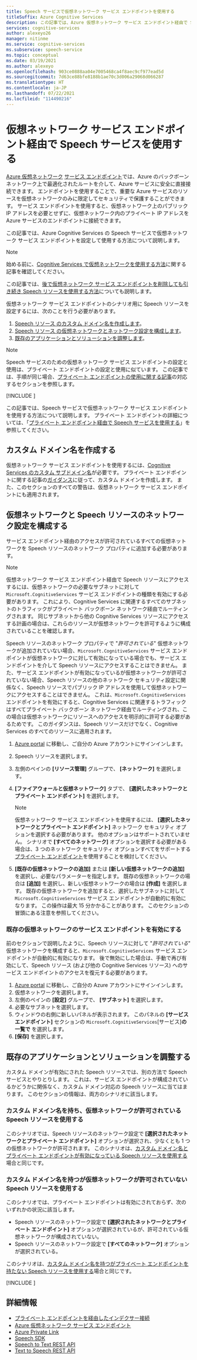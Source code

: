 ```yaml
---
title: Speech サービスで仮想ネットワーク サービス エンドポイントを使用する
titleSuffix: Azure Cognitive Services
description: この記事では、Azure 仮想ネットワーク サービス エンドポイント経由で Speech サービスを使用する方法について説明します。
services: cognitive-services
author: alexeyo26
manager: nitinme
ms.service: cognitive-services
ms.subservice: speech-service
ms.topic: conceptual
ms.date: 03/19/2021
ms.author: alexeyo
ms.openlocfilehash: 903ce0888aa04e7005468ca4f8aec9cf977ead5d
ms.sourcegitcommit: 7d63ce88bfe8188b1ae70c3d006a29068d066287
ms.translationtype: HT
ms.contentlocale: ja-JP
ms.lasthandoff: 07/22/2021
ms.locfileid: "114490216"
---
```

# <a name="use-speech-service-through-a-virtual-network-service-endpoint"></a>仮想ネットワーク サービス エンドポイント経由で Speech サービスを使用する

[Azure 仮想ネットワーク](../../virtual-network/virtual-networks-overview.md) [サービス エンドポイント](../../virtual-network/virtual-network-service-endpoints-overview.md)では、Azure のバックボーン ネットワーク上で最適化されたルートを介して、Azure サービスに安全に直接接続できます。 エンドポイントを使用することで、重要な Azure サービスのリソースを仮想ネットワークのみに限定してセキュリティで保護することができます。 サービス エンドポイントを使用すると、仮想ネットワーク上のパブリック IP アドレスを必要とせずに、仮想ネットワーク内のプライベート IP アドレスを Azure サービスのエンドポイントに接続できます。

この記事では、Azure Cognitive Services の Speech サービスで仮想ネットワーク サービス エンドポイントを設定して使用する方法について説明します。

> [!NOTE]
> 始める前に、[Cognitive Services で仮想ネットワークを使用する方法](../cognitive-services-virtual-networks.md)に関する記事を確認してください。

この記事では、[後で仮想ネットワーク サービス エンドポイントを削除しても引き続き Speech リソースを使用する方法](#use-a-speech-resource-that-has-a-custom-domain-name-but-that-doesnt-have-allowed-virtual-networks)についても説明します。

仮想ネットワーク サービス エンドポイントのシナリオ用に Speech リソースを設定するには、次のことを行う必要があります。
1. [Speech リソース のカスタム ドメイン名を作成します](#create-a-custom-domain-name)。
1. [Speech リソース の仮想ネットワークとネットワーク設定を構成します](#configure-virtual-networks-and-the-speech-resource-networking-settings)。
1. [既存のアプリケーションとソリューションを調整します](#adjust-existing-applications-and-solutions)。

> [!NOTE]
> Speech サービスのための仮想ネットワーク サービス エンドポイントの設定と使用は、プライベート エンドポイントの設定と使用に似ています。 この記事では、手順が同じ場合、[プライベート エンドポイントの使用に関する記事](speech-services-private-link.md)の対応するセクションを参照します。

[!INCLUDE [](includes/speech-vnet-service-enpoints-private-endpoints.md)]

この記事では、Speech サービスで仮想ネットワーク サービス エンドポイントを使用する方法について説明します。 プライベート エンドポイントの詳細については、「[プライベート エンドポイント経由で Speech サービスを使用する](speech-services-private-link.md)」を参照してください。

## <a name="create-a-custom-domain-name"></a>カスタム ドメイン名を作成する

仮想ネットワーク サービス エンドポイントを使用するには、[Cognitive Services のカスタム サブドメイン名](../cognitive-services-custom-subdomains.md)が必要です。 プライベート エンドポイントに関する記事の[ガイダンス](speech-services-private-link.md#create-a-custom-domain-name)に従って、カスタム ドメインを作成します。 また、このセクションのすべての警告は、仮想ネットワーク サービス エンドポイントにも適用されます。

## <a name="configure-virtual-networks-and-the-speech-resource-networking-settings"></a>仮想ネットワークと Speech リソースのネットワーク設定を構成する

サービス エンドポイント経由のアクセスが許可されているすべての仮想ネットワークを Speech リソースのネットワーク プロパティに追加する必要があります。

> [!NOTE]
> 仮想ネットワーク サービス エンドポイント経由で Speech リソースにアクセスするには、仮想ネットワークの必要なサブネットに対して `Microsoft.CognitiveServices` サービス エンドポイントの種類を有効にする必要があります。 これにより、Cognitive Services に関連するすべてのサブネットのトラフィックがプライベート バックボーン ネットワーク経由でルーティングされます。 同じサブネットから他の Cognitive Services リソースにアクセスする計画の場合は、これらのリソースが仮想ネットワークを許可するように構成されていることを確認します。 
>
> Speech リソースのネットワーク プロパティで "*許可されている*" 仮想ネットワークが追加されていない場合、`Microsoft.CognitiveServices` サービス エンドポイントが仮想ネットワークに対して有効になっている場合でも、サービス エンドポイントを介して Speech リソースにアクセスすることはできません。 また、サービス エンドポイントが有効になっているが仮想ネットワークが許可されていない場合、Speech リソースの他のネットワーク セキュリティ設定に関係なく、Speech リソースでパブリック IP アドレスを使用して仮想ネットワークにアクセスすることはできません。 これは、`Microsoft.CognitiveServices` エンドポイントを有効にすると、Cognitive Services に関連するトラフィックはすべてプライベート バックボーン ネットワーク経由でルーティングされ、この場合は仮想ネットワークにリソースへのアクセスを明示的に許可する必要があるためです。 このガイダンスは、Speech リソースだけでなく、Cognitive Services のすべてのリソースに適用されます。  
  
1. [Azure portal](https://portal.azure.com/) に移動し、ご自分の Azure アカウントにサインインします。
1. Speech リソースを選択します。
1. 左側のペインの **[リソース管理]** グループで、 **[ネットワーク]** を選択します。
1. **[ファイアウォールと仮想ネットワーク]** タブで、 **[選択したネットワークとプライベート エンドポイント]** を選択します。 

   > [!NOTE]
   > 仮想ネットワーク サービス エンドポイントを使用するには、 **[選択したネットワークとプライベート エンドポイント]** ネットワーク セキュリティ オプションを選択する必要があります。 他のオプションはサポートされていません。 シナリオで **[すべてのネットワーク]** オプションを選択する必要がある場合は、3 つのネットワーク セキュリティ オプションすべてをサポートする[プライベート エンドポイント](speech-services-private-link.md)を使用することを検討してください。

5. **[既存の仮想ネットワークの追加]** または **[新しい仮想ネットワークの追加]** を選択し、必要なパラメーターを指定します。 既存の仮想ネットワークの場合は **[追加]** を選択し、新しい仮想ネットワークの場合は **[作成]** を選択します。 既存の仮想ネットワークを追加すると、選択したサブネットに対して `Microsoft.CognitiveServices` サービス エンドポイントが自動的に有効になります。 この操作は最大 15 分かかることがあります。 このセクションの冒頭にある注意を参照してください。

### <a name="enabling-service-endpoint-for-an-existing-virtual-network"></a>既存の仮想ネットワークのサービス エンドポイントを有効にする 

前のセクションで説明したように、Speech リソースに対して "*許可されている*" 仮想ネットワークを構成すると、`Microsoft.CognitiveServices` サービス エンドポイントが自動的に有効になります。 後で無効にした場合は、手動で再び有効にして、Speech リソース (および他の Cognitive Services リソース) へのサービス エンドポイントのアクセスを復元する必要があります。

1. [Azure portal](https://portal.azure.com/) に移動し、ご自分の Azure アカウントにサインインします。
1. 仮想ネットワークを選択します。
1. 左側のペインの **[設定]** グループで、 **[サブネット]** を選択します。
1. 必要なサブネットを選択します。
1. ウィンドウの右側に新しいパネルが表示されます。 このパネルの **[サービス エンドポイント]** セクションの `Microsoft.CognitiveServices`[サービス]**の一覧で** を選択します。
1. **[保存]** を選択します。

## <a name="adjust-existing-applications-and-solutions"></a>既存のアプリケーションとソリューションを調整する

カスタム ドメインが有効にされた Speech リソースでは、別の方法で Speech サービスとやりとりします。 これは、サービス エンドポイントが構成されているかどうかに関係なく、カスタム ドメイン対応の Speech リソースに当てはまります。 このセクションの情報は、両方のシナリオに該当します。

### <a name="use-a-speech-resource-that-has-a-custom-domain-name-and-allowed-virtual-networks"></a>カスタム ドメイン名を持ち、仮想ネットワークが許可されている Speech リソースを使用する 

このシナリオでは、Speech リソースのネットワーク設定で **[選択されたネットワークとプライベート エンドポイント]** オプションが選択され、少なくとも 1 つの仮想ネットワークが許可されます。 このシナリオは、[カスタム ドメイン名とプライベート エンドポイントが有効になっている Speech リソースを使用する](speech-services-private-link.md#adjust-an-application-to-use-a-speech-resource-with-a-private-endpoint)場合と同じです。


### <a name="use-a-speech-resource-that-has-a-custom-domain-name-but-that-doesnt-have-allowed-virtual-networks"></a>カスタム ドメイン名を持つが仮想ネットワークが許可されていない Speech リソースを使用する

このシナリオでは、プライベート エンドポイントは有効にされておらず、次のいずれかの状況に該当します。

- Speech リソースのネットワーク設定で **[選択されたネットワークとプライベート エンドポイント]** オプションが選択されているが、許可されている仮想ネットワークが構成されていない。
- Speech リソースのネットワーク設定で **[すべてのネットワーク]** オプションが選択されている。

このシナリオは、[カスタム ドメイン名を持つがプライベート エンドポイントを持たない Speech リソースを使用する](speech-services-private-link.md#adjust-an-application-to-use-a-speech-resource-without-private-endpoints)場合と同じです。


[!INCLUDE [](includes/speech-vnet-service-enpoints-private-endpoints-simultaneously.md)]


## <a name="learn-more"></a>詳細情報

* [プライベート エンドポイントを経由したインデクサー接続](speech-services-private-link.md)
* [Azure 仮想ネットワーク サービス エンドポイント](../../virtual-network/virtual-network-service-endpoints-overview.md)
* [Azure Private Link](../../private-link/private-link-overview.md)
* [Speech SDK](speech-sdk.md)
* [Speech to Text REST API](rest-speech-to-text.md)
* [Text to Speech REST API](rest-text-to-speech.md)
